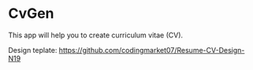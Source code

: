 # CvGen
This app will help you to create curriculum vitae (CV).

Design teplate:
https://github.com/codingmarket07/Resume-CV-Design-N19

